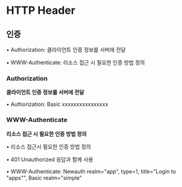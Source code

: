 # HTTP Header

## 인증

• Authorization: 클라이언트 인증 정보를 서버에 전달

• WWW-Authenticate: 리소스 접근 시 필요한 인증 방법 정의

### Authorization
__클라이언트 인증 정보를 서버에 전달__

• Authorization: Basic xxxxxxxxxxxxxxxx

### WWW-Authenticate
__리소스 접근 시 필요한 인증 방법 정의__

• 리소스 접근시 필요한 인증 방법 정의

• 401 Unauthorized 응답과 함께 사용

• WWW-Authenticate: Newauth realm="app", type=1, title="Login to \"apps\"", Basic realm="simple"


  
 